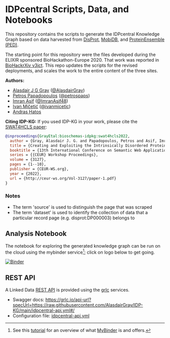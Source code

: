 # IDPcentral Scripts, Data, and Notebooks

This repository contains the scripts to generate the IDPcentral Knowledge Graph based on data harvested from [DisProt](https://disprot.org/), [MobiDB](https://mobidb.org/), and [ProteinEnsemble (PED)](https://proteinensemble.org/).

The starting point for this repository were the files developed during the ELIXIR sponsored BioHackathon-Europe 2020. That work was reported in [BioHackrXiv v3jct](https://doi.org/10.37044/osf.io/v3jct). This repo updates the scripts for the revised deployments, and scales the work to the entire content of the three sites.

__Authors:__
- [Alasdair J G Gray](http://orcid.org/0000-0002-5711-4872) ([@AlasdairGray](https://github.com/AlasdairGray))
- [Petros Papadopoulos](https://orcid.org/0000-0002-8110-7576) ([@petrospaps](https://github.com/petrospaps))
- [Imran Asif](https://orcid.org/0000-0002-1144-6265) ([@ImranAsif48](https://github.com/ImranAsif48))
- [Ivan Mičetić](https://orcid.org/0000-0003-1691-8425) ([@ivanmicetic](https://github.com/ivanmicetic))
- [Andras Hatos](https://orcid.org/0000-0001-9224-9820) 

__Citing IDP-KG:__ If you used IDP-KG in your work, please cite the [SWAT4HCLS paper](http://ceur-ws.org/Vol-3127/paper-1.pdf):
```bib
@inproceedings{GrayEtal:bioschemas-idpkg:swat4hcls2022,
  author = {Gray, Alasdair J. G. and Papadopoulos, Petros and Asif, Imran and Micetic, Ivan and Hatos, Andr{\'{a}}s},
  title = {Creating and Exploiting the Intrinsically Disordered Protein Knowledge Graph {(IDP-KG)}},
  booktitle = {13th International Conference on Semantic Web Applications and Tools for Health Care and Life Sciences, {SWAT4HCLS} 2022, Virtual Event, Leiden, The Netherlands, January 10th to 14th, 2022},
  series = {{CEUR} Workshop Proceedings},
  volume = {3127},
  pages = {1--10},
  publisher = {CEUR-WS.org},
  year = {2022},
  url = {http://ceur-ws.org/Vol-3127/paper-1.pdf}
}
```

### Notes

- The term 'source' is used to distinguish the page that was scraped
- The term 'dataset' is used to identify the collection of data that a particular record page (e.g. disprot:DP000003) belongs to



## Analysis Notebook

The notebook for exploring the generated knowledge graph can be run on the cloud using the mybinder service[^1]; click on logo below to get going.

[![Binder](https://mybinder.org/badge_logo.svg)](https://mybinder.org/v2/gh/AlasdairGray/IDP-KG/HEAD?labpath=notebooks%2FAnalysisQueries.ipynb)

[^1]: See this [tutorial](https://github.com/alan-turing-institute/the-turing-way/blob/main/workshops/boost-research-reproducibility-binder/workshop-presentations/zero-to-binder-python.md) for an overview of what [MyBinder](https://mybinder.org/) is and offers.

## REST API

A Linked Data [REST API](https://grlc.io/api-url?specUrl=https://raw.githubusercontent.com/AlasdairGray/IDP-KG/main/idpcentral-api.yml#/) is provided using the [grlc](https://grlc.io) services. 

- Swagger docs: https://grlc.io/api-url?specUrl=https://raw.githubusercontent.com/AlasdairGray/IDP-KG/main/idpcentral-api.yml#/
- Configuration file: [idpcentral-api.yml](idpcentral-api.yml)
